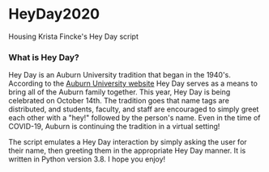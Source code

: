 # HeyDay2020
Housing Krista Fincke's Hey Day script

### What is Hey Day?
Hey Day is an Auburn University tradition that began in the 1940's. According to the [Auburn University website](http://sga.auburn.edu/hey-day/) Hey Day serves as a means to bring all of the Auburn family together. This year, Hey Day is being celebrated on October 14th. The tradition goes that name tags are distributed, and students, faculty, and staff are encouraged to simply greet each other with a "hey!" followed by the person's name. Even in the time of COVID-19, Auburn is continuing the tradition in a virtual setting!

The script emulates a Hey Day interaction by simply asking the user for their name, then greeting them in the appropriate Hey Day manner. It is written in Python version 3.8. I hope you enjoy!
